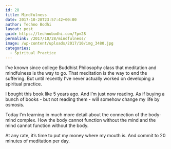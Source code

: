 ```yaml
---
id: 28
title: Mindfulness
date: 2017-10-28T23:57:42+00:00
author: Techno Bodhi
layout: post
guid: https://technobodhi.com/?p=28
permalink: /2017/10/28/mindfulness/
image: /wp-content/uploads/2017/10/img_3480.jpg
categories:
  - Spiritual Practice
---
```

I’ve known since college Buddhist Philosophy class that meditation and mindfulness is the way to go. That meditation is the way to end the suffering. But until recently I’ve never actually worked on developing a spiritual practice.

I bought this book like 5 years ago. And I’m just now reading. As if buying a bunch of books - but not reading them - will somehow change my life by osmosis.

Today I’m learning in much more detail about the connection of the body-mind complex. How the body cannot function without the mind and the mind cannot function without the body.

At any rate, it’s time to put my money where my mouth is. And commit to 20 minutes of meditation per day.